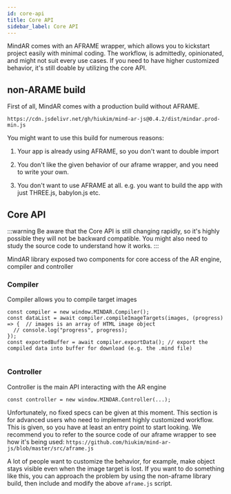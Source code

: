 ```yaml
---
id: core-api
title: Core API
sidebar_label: Core API 
---
```


MindAR comes with an AFRAME wrapper, which allows you to kickstart project easily with minimal coding. The workflow, is admittedly, opinionated, and might not suit every use cases. If you need to have higher customized behavior, it's still doable by utilizing the core API. 

## non-ARAME build

First of all, MindAR comes with a production build without AFRAME. 
```
https://cdn.jsdelivr.net/gh/hiukim/mind-ar-js@0.4.2/dist/mindar.prod-min.js
```

You might want to use this build for numerous reasons:

1. Your app is already using AFRAME, so you don't want to double import 

2. You don't like the given behavior of our aframe wrapper, and you need to write your own.

3. You don't want to use AFRAME at all. e.g. you want to build the app with just THREE.js, babylon.js etc.


## Core API
:::warning
Be aware that the Core API is still changing rapidly, so it's highly possible they will not be backward compatible. You might also need to study the source code to understand how it works. 
:::

MindAR library exposed two components for core access of the AR engine, compiler and controller

### Compiler
Compiler allows you to compile target images
```
const compiler = new window.MINDAR.Compiler();
const dataList = await compiler.compileImageTargets(images, (progress) => {  // images is an array of HTML image object
  // console.log("progress", progress);
});
const exportedBuffer = await compiler.exportData(); // export the compiled data into buffer for download (e.g. the .mind file)
 
```

### Controller
Controller is the main API interacting with the AR engine
```
const controller = new window.MINDAR.Controller(...);
```
Unfortunately, no fixed specs can be given at this moment. This section is for advanced users who need to implement highly customized workflow. This is given, so you have at least an entry point to start looking. We recommend you to refer to the source code of our aframe wrapper to see how it's being used: `https://github.com/hiukim/mind-ar-js/blob/master/src/aframe.js`

A lot of people want to customize the behavior, for example, make object stays visible even when the image target is lost. If you want to do something like this, you can approach the problem by using the non-aframe library build, then include and modify the above `aframe.js` script.
